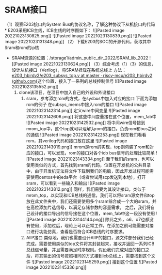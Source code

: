# SRAM接口
（1）观察E203接口的System Bus的协议名称，了解这种协议下从机接口的代码
	* E203采用ICB主线，ICB主线的时序图如下：
	![[Pasted image 20221023130825.png]]
		![[Pasted image 20221023130839.png]]
		![[Pasted image 20221023131348.png]]
（2）下载E203的SOC的开源代码，获取其中Sram和rom的ip核
*  SRAM资源的位置：/storage1/admin_public_dir_2022/SRAM_lib_2022
![[Pasted image 20221023130624.png]]
（3）综合考虑（1）（3）的信息，设计从机接口（Verilog），将SRAM挂载在系统总线上
方法：[e203_hbirdv2/e203_subsys_top.v at master · riscv-mcu/e203_hbirdv2 (github.com)](https://github.com/riscv-mcu/e203_hbirdv2/blob/master/rtl/e203/subsys/e203_subsys_top.v)这个位置，接入了一系列的总线控制信号
![[Pasted image 20221023135552.png]]
	1. clone该项目，在项目中加入自己的外设和外设接口
		1. sram，参考添加rom的方式，在sysbus中加入对应的接口
			下面为添加rom的例子
			在subsys_mems中接入rom的接口
			![[Pasted image 20221023142314.png]]
			定义wire中间变量
			![[Pasted image 20221023142606.png]]
			将这些中间变量接在这个位置，mem_fab中
				![[Pasted image 20221023142532.png]]
		将中间wire信号接到mrom_top中，这个top就可以理解为rom的接口，负责rom和bus之间的通信
			![[Pasted image 20221023142253.png]]
			现在我们看看rom，其verilog代码和接口放在这里
			![[Pasted image 20221023143019.png]]
			mrom是rom的实现，top则包装了rom和对应的接口，可以发现，rom的接口对各个icb bus信号的处理比较简单
			![[Pasted image 20221023143334.png]]
		至于我们的sram，也可以使用类似的方式，首先找到sram的代码，位置在开发机的公共目录中，由于开发机无法将文件下载到我们的电脑，因此开发过程可能需要使用centos中的eda平台（或者尝试用scp发送到本地），打开sram，可以看到一些输入和输出
		![[Pasted image 20221023143812.png]]
		同样，我们需要为其设计接口，类似于mrom_top，以实现和ICB总线的通信，我们可以将sram源文件和top放在此文件夹中，我们还需要使用多个sram综合成一个大的sram，并在高位添加片选信号，以满足存储参数的容量需求。
		之后，我们将自己设计的接口导出的信号接在这个位置，mem_fab中这一段没有使用
		![[Pasted image 20221023144144.png]]
		除此之外，o6、o7也都没有使用，添加过后，理论上可以正常工作，在添加之前可能需要对接口进行功能仿真，查看是否符合ICB总线的时序要求。
		2. AIIP接口
			类似地，我们也需要设计AIIP的接口，源文件部分我们已经完成，需要使用类似的top文件将其封装起来，接收并返回一系列ICB总线信号量，并且需要满足时序规则。假设我们完成对应的接口之后，将其输出的信号按照相同的方式接到icb总线上，需要找到这个文件
			![[Pasted image 20221023145259.png]]
			接到这个位置
			![[Pasted image 20221023145336.png]]